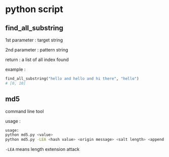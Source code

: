 # python script

## find_all_substring

1st parameter : target string

2nd parameter : pattern string

return : a list of all index found

example :

```python
find_all_substring("hello and hello and hi there", "hello")
# [0, 10]
```

## md5

command line tool

usage :

```bash
usage:
python md5.py <value>
python md5.py -LEA <hash value> <origin message> <salt length> <append message>
```

`-LEA` means length extension attack
